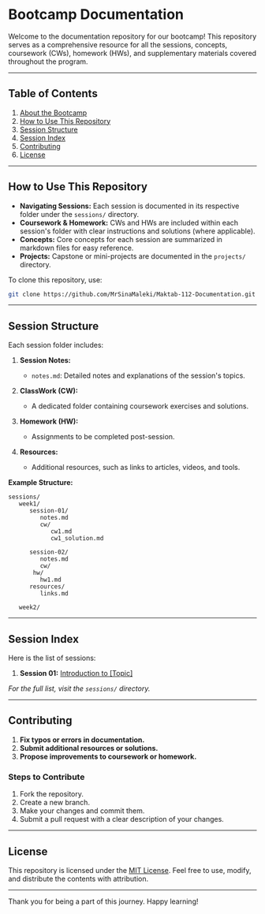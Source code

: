 # Bootcamp Documentation

Welcome to the documentation repository for our bootcamp! This repository serves as a comprehensive resource for all the sessions, concepts, coursework (CWs), homework (HWs), and supplementary materials covered throughout the program.

---

## Table of Contents

1. [About the Bootcamp](#about-the-bootcamp)
2. [How to Use This Repository](#how-to-use-this-repository)
3. [Session Structure](#session-structure)
4. [Session Index](#session-index)
5. [Contributing](#contributing)
6. [License](#license)

---


## How to Use This Repository

- **Navigating Sessions:** Each session is documented in its respective folder under the `sessions/` directory.
- **Coursework & Homework:** CWs and HWs are included within each session's folder with clear instructions and solutions (where applicable).
- **Concepts:** Core concepts for each session are summarized in markdown files for easy reference.
- **Projects:** Capstone or mini-projects are documented in the `projects/` directory.

To clone this repository, use:
```bash
git clone https://github.com/MrSinaMaleki/Maktab-112-Documentation.git
```

---

## Session Structure

Each session folder includes:

1. **Session Notes:**
   - `notes.md`: Detailed notes and explanations of the session's topics.

2. **ClassWork (CW):**
   - A dedicated folder containing coursework exercises and solutions.

3. **Homework (HW):**
   - Assignments to be completed post-session.

4. **Resources:**
   - Additional resources, such as links to articles, videos, and tools.

**Example Structure:**
```
sessions/
   week1/
      session-01/
         notes.md
         cw/
            cw1.md
            cw1_solution.md

      session-02/
         notes.md
         cw/
       hw/
         hw1.md
      resources/
         links.md

   week2/

```

---

## Session Index

Here is the list of sessions:

1. **Session 01:** [Introduction to [Topic]](sessions/session-01/notes.md)


_For the full list, visit the `sessions/` directory._

---

## Contributing


1. **Fix typos or errors in documentation.**
2. **Submit additional resources or solutions.**
3. **Propose improvements to coursework or homework.**

### Steps to Contribute

1. Fork the repository.
2. Create a new branch.
3. Make your changes and commit them.
4. Submit a pull request with a clear description of your changes.

---

## License

This repository is licensed under the [MIT License](LICENSE). Feel free to use, modify, and distribute the contents with attribution.

---

Thank you for being a part of this journey. Happy learning!

